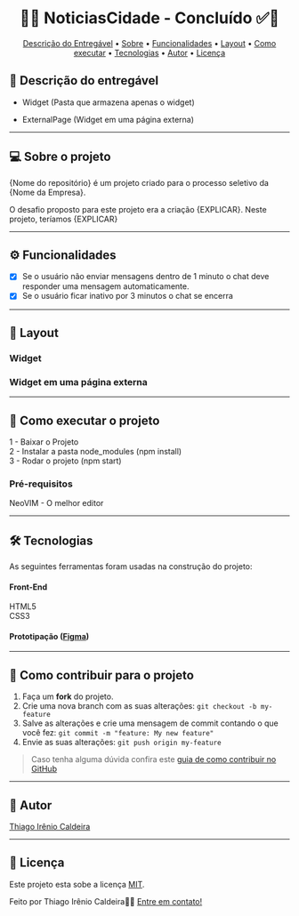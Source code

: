 <!-- 
	FIZ UM VÍDEO NO MEU CANAL (), 
 	MOSTRANDO PASSO-A-PASSO DE COMO
  	UTILIZAR ESSA DESCRIÇÃO
 
-->

<!-- MODELO PROJETO EM ANDAMENTO -->


<!-- ---------------------------------------------------------------------- -->

<!-- MODELO PROJETO FINALIZADO -->
<h1 align="center"> 
	  🚀✅ NoticiasCidade - Concluído ✅🚀
</h1>

<!-- ---------------------------------------------------------------------- -->

<!-- MODELO MENU DE NAVEGAÇÃO -->
<p align="center">
 <a href="#-Descrição-do-entregável">Descrição do Entregável</a> •
 <a href="#-sobre-o-projeto">Sobre</a> •
 <a href="#-funcionalidades">Funcionalidades</a> •
 <a href="#-layout">Layout</a> • 
 <a href="#-como-executar-o-projeto">Como executar</a> • 
 <a href="#-tecnologias">Tecnologias</a> • 
 <a href="#-autor">Autor</a> • 
 <a href="#user-content--licença">Licença</a>
</p>

<!-- ---------------------------------------------------------------------- -->

<!-- MODELO DE DESCRIÇÃO -->
## 📄 Descrição do entregável

<!-- EXEMPLO DE DESCRIÇÃO DE UM PROJETO: -->
- Widget (Pasta que armazena apenas o widget)

- ExternalPage (Widget em uma página externa)

---

<!-- ---------------------------------------------------------------------- -->

<!-- MODELO DESCRIÇÃO SOBRE O PROJETO: -->
## 💻 Sobre o projeto

<!-- EXPLICA O MOTIVO DO PROJETO -->
{Nome do repositório} é um projeto criado para o processo seletivo da {Nome da Empresa}.

O desafio proposto para este projeto era a criação {EXPLICAR}. Neste projeto, teríamos {EXPLICAR}

<!-- LINHA DE DIVISÃO: -->
---

<!-- ---------------------------------------------------------------------- -->

<!-- MODELO FUNCIONALIDADES: -->
## ⚙️ Funcionalidades

<!-- EXEMPLO DE FUNCIONALIDADES: -->
- [x] Se o usuário não enviar mensagens dentro de 1 minuto o chat deve responder uma mensagem automaticamente.
- [x] Se o usuário ficar inativo por 3 minutos o chat se encerra

---

<!-- ---------------------------------------------------------------------- -->

<!-- EXEMPLO DE LAYOUT: -->
## 🎨 Layout

### Widget

<!-- AQUI VOCÊ PASSA O CAMINHO DA IMAGEM -->


### Widget em uma página externa



---

<!-- ---------------------------------------------------------------------- -->

<!-- MODELO DE COMO EXECUTAR O PROJETO -->
## 🚀 Como executar o projeto

1 - Baixar o Projeto <br>
2 - Instalar a pasta node_modules (npm install)<br>
3 - Rodar o projeto (npm start)

<!-- ---------------------------------------------------------------------- -->

<!-- MODELO DE PRÉ REQUISITOS -->
### Pré-requisitos
NeoVIM - O melhor editor

---

<!-- ---------------------------------------------------------------------- -->

<!-- MODELO DE TECNOLOGIAS -->
## 🛠 Tecnologias

As seguintes ferramentas foram usadas na construção do projeto:

#### **Front-End**  
HTML5 <br>
CSS3

#### **Prototipação** ([Figma](https://www.figma.com/))



---

<!-- ---------------------------------------------------------------------- -->

<!-- MODELO DE COMO CONTRIBUIR PARA O PROJETO -->
## 💪 Como contribuir para o projeto

1. Faça um **fork** do projeto.
2. Crie uma nova branch com as suas alterações: `git checkout -b my-feature`
3. Salve as alterações e crie uma mensagem de commit contando o que você fez: `git commit -m "feature: My new feature"`
4. Envie as suas alterações: `git push origin my-feature`
> Caso tenha alguma dúvida confira este [guia de como contribuir no GitHub](./CONTRIBUTING.md)

---

<!-- ---------------------------------------------------------------------- -->

<!-- MODELO DE AUTOR-->
## 🦸 Autor

<a href="https://www.linkedin.com/in/thiago-c-5b539a303">
Thiago Irênio Caldeira</a>
 <br />

---

<!-- ---------------------------------------------------------------------- -->

<!-- MODELO DE LICENÇA -->
## 📝 Licença

Este projeto esta sobe a licença [MIT](./LICENSE).

Feito por Thiago Irênio Caldeira👋🏽 [Entre em contato!](https://www.linkedin.com/in/thiago-c-5b539a303)

